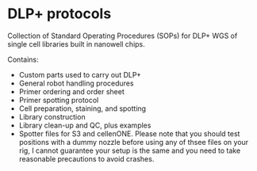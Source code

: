 # DLP+ protocols
Collection of Standard Operating Procedures (SOPs) for DLP+ WGS of single cell libraries built in nanowell chips.

Contains:

- Custom parts used to carry out DLP+
- General robot handling procedures
- Primer ordering and order sheet
- Primer spotting protocol
- Cell preparation, staining, and spotting
- Library construction
- Library clean-up and QC, plus examples
- Spotter files for S3 and cellenONE. Please note that you should test positions with a dummy nozzle before using any of thsee files on your rig, I cannot guarantee your setup is the same and you need to take reasonable precautions to avoid crashes.
